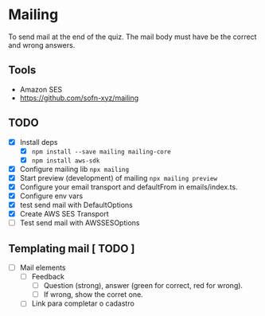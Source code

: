# Mailing

To send mail at the end of the quiz.
The mail body must have be the correct and wrong answers.

## Tools

- Amazon SES
- https://github.com/sofn-xyz/mailing

## TODO

- [x] Install deps
    - [x] `npm install --save mailing mailing-core`
    - [x] `npm install aws-sdk` 
- [x] Configure mailing lib `npx mailing`
- [x] Start preview (development) of mailing `npx mailing preview`
- [x] Configure your email transport and defaultFrom in emails/index.ts. 
- [x] Configure env vars
- [x] test send mail with DefaultOptions
- [x] Create AWS SES Transport
- [ ] Test send mail with AWSSESOptions

## Templating mail [ TODO ]
- [ ] Mail elements
    - [ ] Feedback
        - [ ] Question (strong), answer (green for correct, red for wrong).
        - [ ] If wrong, show the corret one.
    - [ ] Link para completar o cadastro